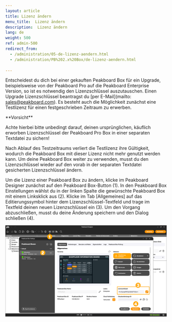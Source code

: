 ```yaml
---
layout: article
title: Lizenz ändern
menu_title:  Lizenz ändern
description:  Lizenz ändern
lang: de
weight: 500
ref: admin-500
redirect_from:
  - /administration/05-de-lizenz-aendern.html
  - /administration/PB%202.x%20Box/de-lizenz-aendern.html

---
```


Entscheidest du dich bei einer gekauften Peakboard Box für ein Upgrade, beispielsweise von der Peakboard Pro auf die Peakboard Enterprise Version, so ist es notwendig den Lizenzschlüssel auszutauschen.
Einen Upgrade Lizenzschlüssel beantragst du [per E-Mail](mailto: sales@peakboard.com).
Es besteht auch die Möglichkeit zunächst eine Testlizenz für einen festgeschrieben Zeitraum zu erwerben. 
<div class="box-warning" markdown="1">**Vorsicht**  

Achte hierbei bitte unbedingt darauf, deinen ursprünglichen, käuflich erworben Lizenzschlüssel der Peakboard Pro Box in einer separaten Textdatei zu sichern!
</div>
Nach Ablauf des Testzeitraums verliert die Testlizenz ihre Gültigkeit, wodurch die Peakboard Box mit dieser Lizenz nicht mehr genutzt werden kann.
Um deine Peakboard Box weiter zu verwenden, musst du den Lizenzschlüssel wieder auf den vorab in der separaten Textdatei gesicherten Lizenzschlüssel ändern.

Um die Lizenz einer Peakboard Box zu ändern, klicke im Peakboard Designer zunächst auf den Peakboard Box-Button (1).
In den Peakboard Box Einstellungen wählst du in der linken Spalte die gewünschte Peakboard Box mit einem Linksklick aus (2).
Klicke im Tab [Allgemeines] auf das Editierungssymbol hinter dem Lizenzschlüssel-Textfeld und trage im Textfeld deinen neuen Lizenzschlüssel ein (3).
Um den Vorgang abzuschließen, musst du deine Änderung speichern und den Dialog schließen (4).

![Lizenz Ändern](/assets/images/admin/license/de_lizenz-aendern.png)

